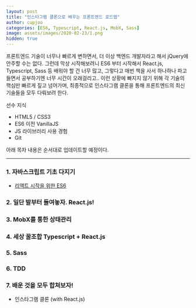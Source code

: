 ```yaml
---
layout: post
title: "인스타그램 클론으로 배우는 프론트엔드 로드맵"
author: cupjoo
categories: [ES6, Typescript, React.js, MobX, Sass]
image: assets/images/2020-02-23/1.png
hidden: true
---
```


프론트엔드 기술이 너무나 빠르게 변하면서, 더 이상 백엔드 개발자라고 해서 jQuery에 안주할 수는 없다. 그런데 막상 시작해보려니 ES6 부터 시작해서 React.js, Typescript, Sass 등 배워야 할 건 너무 많고, 그렇다고 매번 책을 사서 하나하나 파고들면서 공부하기엔 너무 시간이 오래걸리고.. 이런 상황에 빠지지 않기 위해 각 기술의 핵심만 빠르게 짚고 넘어가며, 최종적으로 인스타그램 클론을 통해 프론트엔드의 최신 기술들을 모두 다뤄보려 한다.

선수 지식

- HTML5 / CSS3
- ES6 이전 VanillaJS
- JS 라이브러리 사용 경험
- Git

아래 목차 내용은 순서대로 업데이트할 예정이다.

---

### 1. 자바스크립트 기초 다지기

- [리액트 시작을 위한 ES6](https://cupjoo.github.io/리액트-시작을-위한-ES6)

### 2. 일단 발부터 들여놓자. React.js!

### 3. MobX를 통한 상태관리

### 4. 세상 꿀조합 Typescript + React.js

### 5. Sass

### 6. TDD

### 7. 배운 것을 모두 합쳐보자!

- 인스타그램 클론 (with React.js)